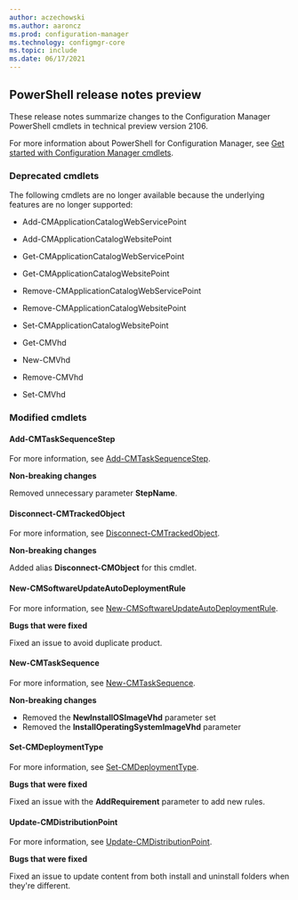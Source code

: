 ```yaml
---
author: aczechowski
ms.author: aaroncz
ms.prod: configuration-manager
ms.technology: configmgr-core
ms.topic: include
ms.date: 06/17/2021
---
```


## <a name="bkmk_powershell"></a> PowerShell release notes preview

<!--9997352-->

These release notes summarize changes to the Configuration Manager PowerShell cmdlets in technical preview version 2106.

For more information about PowerShell for Configuration Manager, see [Get started with Configuration Manager cmdlets](/powershell/sccm/overview).

### Deprecated cmdlets

The following cmdlets are no longer available because the underlying features are no longer supported:

- Add-CMApplicationCatalogWebServicePoint
- Add-CMApplicationCatalogWebsitePoint
- Get-CMApplicationCatalogWebServicePoint
- Get-CMApplicationCatalogWebsitePoint
- Remove-CMApplicationCatalogWebServicePoint
- Remove-CMApplicationCatalogWebsitePoint
- Set-CMApplicationCatalogWebsitePoint

- Get-CMVhd
- New-CMVhd
- Remove-CMVhd
- Set-CMVhd

### Modified cmdlets

#### Add-CMTaskSequenceStep

For more information, see [Add-CMTaskSequenceStep](/powershell/module/configurationmanager/Add-CMTaskSequenceStep).

**Non-breaking changes**

Removed unnecessary parameter **StepName**.

#### Disconnect-CMTrackedObject

For more information, see [Disconnect-CMTrackedObject](/powershell/module/configurationmanager/Disconnect-CMTrackedObject).

**Non-breaking changes**

Added alias **Disconnect-CMObject** for this cmdlet.

#### New-CMSoftwareUpdateAutoDeploymentRule

For more information, see [New-CMSoftwareUpdateAutoDeploymentRule](/powershell/module/configurationmanager/New-CMSoftwareUpdateAutoDeploymentRule).

**Bugs that were fixed**

Fixed an issue to avoid duplicate product.

#### New-CMTaskSequence

For more information, see [New-CMTaskSequence](/powershell/module/configurationmanager/New-CMTaskSequence).

**Non-breaking changes**

- Removed the **NewInstallOSImageVhd** parameter set
- Removed the **InstallOperatingSystemImageVhd** parameter

#### Set-CMDeploymentType

For more information, see [Set-CMDeploymentType](/powershell/module/configurationmanager/Set-CMDeploymentType).

**Bugs that were fixed**

Fixed an issue with the **AddRequirement** parameter to add new rules.

#### Update-CMDistributionPoint

For more information, see [Update-CMDistributionPoint](/powershell/module/configurationmanager/Update-CMDistributionPoint).

**Bugs that were fixed**

Fixed an issue to update content from both install and uninstall folders when they're different.
